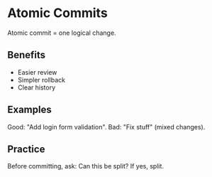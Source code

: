 # Atomic Commits

Atomic commit = one logical change.

## Benefits
- Easier review
- Simpler rollback
- Clear history

## Examples
Good: "Add login form validation".
Bad: "Fix stuff" (mixed changes).

## Practice
Before committing, ask: Can this be split? If yes, split.

